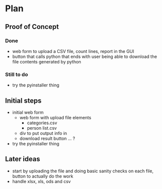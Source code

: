 # Plan

## Proof of Concept

### Done

- web form to upload a CSV file, count lines, report in the GUI
- button that calls python that ends with user being able to download the file contents generated by python

### Still to do

- try the pyinstaller thing

## Initial steps

- initial web form
    - web form with upload file elements
        - categories.csv
        - person list.csv
    - div to put output info in
    - download result button ... ?
- try the pyinstaller thing

## Later ideas

- start by uploading the file and doing basic sanity checks on each file, button to actually do the work
- handle xlsx, xls, ods and csv
